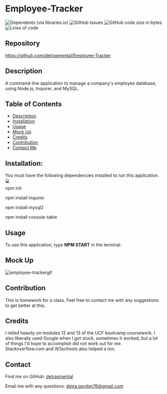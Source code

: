 # Employee-Tracker
![Dependents (via libraries.io)](https://img.shields.io/librariesio/dependents/npm/inquirer)
![GitHub Issues](https://img.shields.io/github/issues-raw/detrasmental/Employee-Tracker)
![GitHub code size in bytes](https://img.shields.io/github/languages/code-size/detrasmental/Employee-Tracker)
![Lines of code](https://img.shields.io/tokei/lines/github/detrasmental/Employee-Tracker)


## Repository
https://github.com/detrasmental/Employee-Tracker

## Description
A command-line application to manage a company's employee database, using Node.js, Inquirer, and MySQL.
## Table of Contents
- [Description](#Description)
- [Installation](#Installation)
- [Usage](#Usage)
- [Mock Up](#Mock)
- [Credits](#Credits)
- [Contribution](#contributes)
- [Contact Me](#Contact)

## Installation:
You must have the following dependencies installed to run this application.<br>
💻<br>
npm init

npm install inquirer

npm install mysql2

npm install console-table

## Usage
To use this application, type **NPM START** in the terminal.

## Mock Up

![employee-trackergif](https://user-images.githubusercontent.com/85942489/141694686-f853254c-f91a-4548-bab2-a236632619e0.gif)

## Contribution
This is homework for a class. Feel free to contact me with any suggestions to get better at this.


## Credits
I relied heavily on modules 12 and 13 of the UCF bootcamp coursework. I also liberally used Google when I got stuck, sometimes it worked, but a lot of things I'd hope to accomplish did not work out for me. Stackoverflow.com and W3schools also helped a ton. 

## Contact
Find me on GitHub: [detrasmental](https://github.com/detrasmental)

Email me with any questions: detra.gordon76@gmail.com
